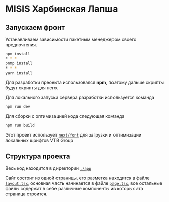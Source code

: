 # MISIS Харбинская Лапша
## Запускаем фронт
Устанавливаем зависимости пакетным менеджером своего предпочтения.
```sh
npm install
* * * 
pnmp install
* * *
yarn install
```
Для разработки преоекта использовался **npm**, поэтому дальше скрипты будут скрипты для него.

Для локального запуска сервера разработки используется команда
```sh
npm run dev
```

Для сборки с оптимизацией кода следующая команда
```
npm run build
```

Этот проект использует [`next/font`](https://nextjs.org/docs/basic-features/font-optimization) для загрузки и оптимизации локальных шрифтов VTB Group

## Структура проекта
Весь код находится в директории [`./app`](./app)

Сайт состоит из одной страницы, его разметка находится в файле [`layout.tsx`](./app/layout.tsx), основная часть начинается в файле [`page.tsx`](./app/page.tsx), все остальные файлы содержат в себе различные компоненты из которых эта страница строится. 